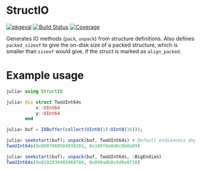 # StructIO

[![pkgeval](https://juliahub.com/docs/StructIO/pkgeval.svg)](https://juliahub.com/ui/Packages/StructIO/aDnIf)
[![Build Status](https://github.com/Keno/StructIO.jl/workflows/CI/badge.svg)](https://github.com/Keno/StructIO.jl/actions?query=workflow%3ACI+branch%3Amaster)
[![Coverage](http://codecov.io/github/Keno/StructIO.jl/coverage.svg?branch=master)](http://codecov.io/github/Keno/StructIO.jl?branch=master)

Generates IO methods (`pack`, `unpack`) from structure definitions.  Also defines `packed_sizeof` to give the on-disk size of a packed structure, which is smaller than `sizeof` would give, if the struct is marked as `align_packed`.

# Example usage
```julia
julia> using StructIO

julia> @io struct TwoUInt64s
           x::UInt64
           y::UInt64
       end

julia> buf = IOBuffer(collect(UInt8(1):UInt8(16))); 

julia> seekstart(buf); unpack(buf, TwoUInt64s) # Default endianness depends on machine
TwoUInt64s(0x0807060504030201, 0x100f0e0d0c0b0a09)

julia> seekstart(buf); unpack(buf, TwoUInt64s, :BigEndian)
TwoUInt64s(0x0102030405060708, 0x090a0b0c0d0e0f10)

```

